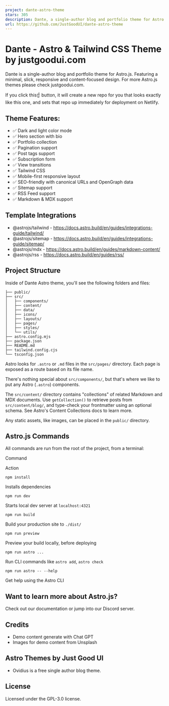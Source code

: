 ```yaml
---
project: dante-astro-theme
stars: 305
description: Dante, a single-author blog and portfolio theme for Astro.js. 
url: https://github.com/JustGoodUI/dante-astro-theme
---
```


Dante - Astro & Tailwind CSS Theme by justgoodui.com
====================================================

Dante is a single-author blog and portfolio theme for Astro.js. Featuring a minimal, slick, responsive and content-focused design. For more Astro.js themes please check justgoodui.com.

If you click this☝️ button, it will create a new repo for you that looks exactly like this one, and sets that repo up immediately for deployment on Netlify.

Theme Features:
---------------

-   ✅ Dark and light color mode
-   ✅ Hero section with bio
-   ✅ Portfolio collection
-   ✅ Pagination support
-   ✅ Post tags support
-   ✅ Subscription form
-   ✅ View transitions
-   ✅ Tailwind CSS
-   ✅ Mobile-first responsive layout
-   ✅ SEO-friendly with canonical URLs and OpenGraph data
-   ✅ Sitemap support
-   ✅ RSS Feed support
-   ✅ Markdown & MDX support

Template Integrations
---------------------

-   @astrojs/tailwind - https://docs.astro.build/en/guides/integrations-guide/tailwind/
-   @astrojs/sitemap - https://docs.astro.build/en/guides/integrations-guide/sitemap/
-   @astrojs/mdx - https://docs.astro.build/en/guides/markdown-content/
-   @astrojs/rss - https://docs.astro.build/en/guides/rss/

Project Structure
-----------------

Inside of Dante Astro theme, you'll see the following folders and files:

```
├── public/
├── src/
│   ├── components/
│   ├── content/
│   ├── data/
│   ├── icons/
│   ├── layouts/
│   ├── pages/
│   ├── styles/
│   └── utils/
├── astro.config.mjs
├── package.json
├── README.md
├── tailwind.config.cjs
└── tsconfig.json
```

Astro looks for `.astro` or `.md` files in the `src/pages/` directory. Each page is exposed as a route based on its file name.

There's nothing special about `src/components/`, but that's where we like to put any Astro (`.astro`) components.

The `src/content/` directory contains "collections" of related Markdown and MDX documents. Use `getCollection()` to retrieve posts from `src/content/blog/`, and type-check your frontmatter using an optional schema. See Astro's Content Collections docs to learn more.

Any static assets, like images, can be placed in the `public/` directory.

Astro.js Commands
-----------------

All commands are run from the root of the project, from a terminal:

Command

Action

`npm install`

Installs dependencies

`npm run dev`

Starts local dev server at `localhost:4321`

`npm run build`

Build your production site to `./dist/`

`npm run preview`

Preview your build locally, before deploying

`npm run astro ...`

Run CLI commands like `astro add`, `astro check`

`npm run astro -- --help`

Get help using the Astro CLI

Want to learn more about Astro.js?
----------------------------------

Check out our documentation or jump into our Discord server.

Credits
-------

-   Demo content generate with Chat GPT
-   Images for demo content from Unsplash

Astro Themes by Just Good UI
----------------------------

-   Ovidius is a free single author blog theme.

License
-------

Licensed under the GPL-3.0 license.
